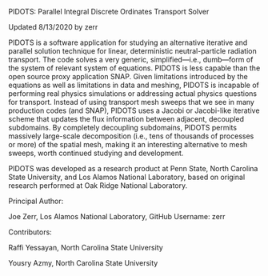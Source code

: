 PIDOTS: Parallel Integral Discrete Ordinates Transport Solver

Updated 8/13/2020 by zerr

PIDOTS is a software application for studying an alternative iterative and
parallel solution technique for linear, deterministic neutral-particle radiation
transport. The code solves a very generic, simplified—i.e., dumb—form of the
system of relevant system of equations. PIDOTS is less capable than the open
source proxy application SNAP. Given limitations introduced by the equations as
well as limitations in data and meshing, PIDOTS is incapable of performing real
physics simulations or addressing actual physics questions for transport.
Instead of using transport mesh sweeps that we see in many production codes (and
SNAP), PIDOTS uses a Jacobi or Jacobi-like iterative scheme that updates the
flux information between adjacent, decoupled subdomains. By completely
decoupling subdomains, PIDOTS permits massively large-scale decomposition (i.e.,
tens of thousands of processes or more) of the spatial mesh, making it an
interesting alternative to mesh sweeps, worth continued studying and
development.

PIDOTS was developed as a research product at Penn State, North Carolina State
University, and Los Alamos National Laboratory, based on original research
performed at Oak Ridge National Laboratory.


Principal Author:

Joe Zerr, Los Alamos National Laboratory, GitHub Username: zerr


Contributors:

Raffi Yessayan, North Carolina State University

Yousry Azmy, North Carolina State University

